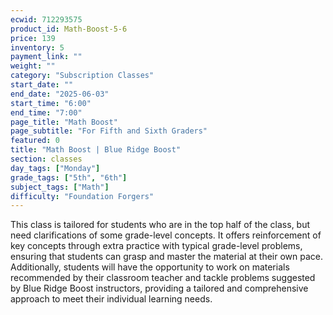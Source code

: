 ```yaml
---
ecwid: 712293575
product_id: Math-Boost-5-6
price: 139
inventory: 5
payment_link: ""
weight: ""
category: "Subscription Classes"
start_date: ""
end_date: "2025-06-03"
start_time: "6:00"
end_time: "7:00"
page_title: "Math Boost"
page_subtitle: "For Fifth and Sixth Graders"
featured: 0
title: "Math Boost | Blue Ridge Boost"
section: classes
day_tags: ["Monday"]
grade_tags: ["5th", "6th"]
subject_tags: ["Math"]
difficulty: "Foundation Forgers"
---
```

<p>This class is tailored for students who are in the top half of the class, but need clarifications of some grade-level concepts. It offers reinforcement of key concepts through extra practice with typical grade-level problems, ensuring that students can grasp and master the material at their own pace. Additionally, students will have the opportunity to work on materials recommended by their classroom teacher and tackle problems suggested by Blue Ridge Boost instructors, providing a tailored and comprehensive approach to meet their individual learning needs.
</p>
